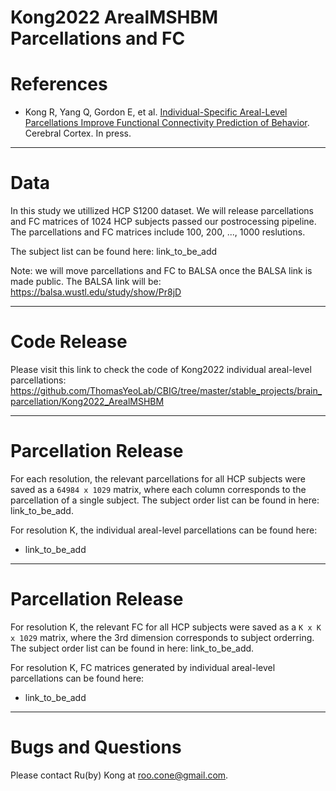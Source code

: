 # Kong2022 ArealMSHBM Parcellations and FC

References
==========
+ Kong R, Yang Q, Gordon E, et al. [Individual-Specific Areal-Level Parcellations Improve Functional Connectivity Prediction of Behavior](https://doi.org/10.1093/cercor/bhab101). Cerebral Cortex. In press.

----
Data
====

In this study we utillized HCP S1200 dataset. We will release parcellations and FC matrices of 1024 HCP subjects passed our postrocessing pipeline. The parcellations and FC matrices include 100, 200, ..., 1000 reslutions.

The subject list can be found here: link_to_be_add

Note: we will move parcellations and FC to BALSA once the BALSA link is made public. The BALSA link will be: https://balsa.wustl.edu/study/show/Pr8jD


----

Code Release
====

Please visit this link to check the code of Kong2022 individual areal-level parcellations:
https://github.com/ThomasYeoLab/CBIG/tree/master/stable_projects/brain_parcellation/Kong2022_ArealMSHBM

----

Parcellation Release
====

For each resolution, the relevant parcellations for all HCP subjects were saved as a `64984 x 1029` matrix, where each column corresponds to the parcellation of a single subject. The subject order list can be found in here: link_to_be_add.

For resolution K, the individual areal-level parcellations can be found here:
+ link_to_be_add

----

Parcellation Release
====

For resolution K, the relevant FC for all HCP subjects were saved as a `K x K x 1029` matrix, where the 3rd dimension corresponds to subject orderring. The subject order list can be found in here: link_to_be_add.

For resolution K, FC matrices generated by individual areal-level parcellations can be found here:
+ link_to_be_add

----

Bugs and Questions
====
Please contact Ru(by) Kong at roo.cone@gmail.com.
